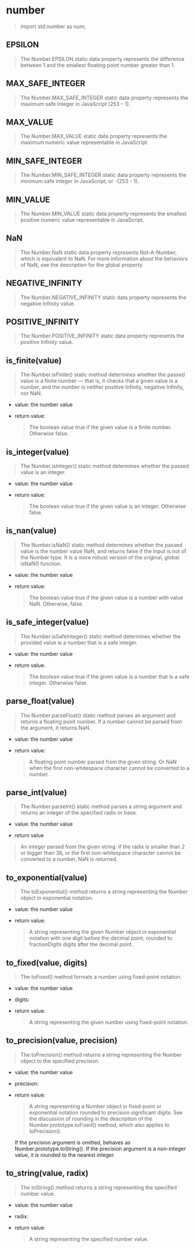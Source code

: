 
# number
> import std.number as num;

## EPSILON
> The Number.EPSILON static data property represents the difference between 1 and the smallest floating point number greater than 1.



## MAX_SAFE_INTEGER
> The Number.MAX_SAFE_INTEGER static data property represents the maximum safe integer in JavaScript (253 – 1).



## MAX_VALUE
> The Number.MAX_VALUE static data property represents the maximum numeric value representable in JavaScript.


## MIN_SAFE_INTEGER
> The Number.MIN_SAFE_INTEGER static data property represents the minimum safe integer in JavaScript, or -(253 - 1).


## MIN_VALUE
> The Number.MIN_VALUE static data property represents the smallest positive numeric value representable in JavaScript.


## NaN
> The Number.NaN static data property represents Not-A-Number, which is equivalent to NaN. For more information about the behaviors of NaN, see the description for the global property.


## NEGATIVE_INFINITY
> The Number.NEGATIVE_INFINITY static data property represents the negative Infinity value.


## POSITIVE_INFINITY
> The Number.POSITIVE_INFINITY static data property represents the positive Infinity value.


## is_finite(value)
> The Number.isFinite() static method determines whether the passed value is a finite number — that is, it checks that a given value is a number, and the number is neither positive Infinity, negative Infinity, nor NaN.
- value: the number value

- return value: 
  > The boolean value true if the given value is a finite number. Otherwise false.


## is_integer(value)
> The Number.isInteger() static method determines whether the passed value is an integer.
- value: the number value

- return value: 
  > The boolean value true if the given value is an integer. Otherwise false.


## is_nan(value)
> The Number.isNaN() static method determines whether the passed value is the number value NaN, and returns false if the input is not of the Number type. It is a more robust version of the original, global isNaN() function.
- value: the number value

- return value: 
  > The boolean value true if the given value is a number with value NaN. Otherwise, false.


## is\_safe\_integer(value)
> The Number.isSafeInteger() static method determines whether the provided value is a number that is a safe integer.
- value: the number value

- return value: 
  > The boolean value true if the given value is a number that is a safe integer. Otherwise false.


## parse_float(value)
> The Number.parseFloat() static method parses an argument and returns a floating point number. If a number cannot be parsed from the argument, it returns NaN.
- value: the number value

- return value: 
  > A floating point number parsed from the given string. Or NaN when the first non-whitespace character cannot be converted to a number.

## parse_int(value)
> The Number.parseInt() static method parses a string argument and returns an integer of the specified radix or base.
- value: the number value

- return value
 > An integer parsed from the given string.
If the radix is smaller than 2 or bigger than 36, or the first non-whitespace character cannot be converted to a number, NaN is returned.


## to_exponential(value)
> The toExponential() method returns a string representing the Number object in exponential notation.
- value: the number value

- return value:
  > A string representing the given Number object in exponential notation with one digit before the decimal point, rounded to fractionDigits digits after the decimal point.


## to_fixed(value, digits)
> The toFixed() method formats a number using fixed-point notation.
- value: the number value
- digits:

- return value:
  > A string representing the given number using fixed-point notation.

## to_precision(value, precision)
> The toPrecision() method returns a string representing the Number object to the specified precision.
- value: the number value
- precision: 

- return value:
  > A string representing a Number object in fixed-point or exponential notation rounded to precision significant digits. See the discussion of rounding in the description of the Number.prototype.toFixed() method, which also applies to toPrecision().

  If the precision argument is omitted, behaves as Number.prototype.toString(). If the precision argument is a non-integer value, it is rounded to the nearest integer.


## to_string(value, radix)
> The toString() method returns a string representing the specified number value.
- value: the number value
- radix:

- return value:
  > A string representing the specified number value.